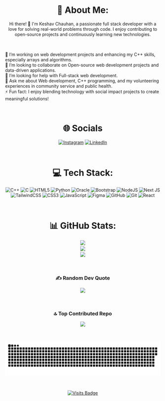 <div align="center">
  
# 💫 About Me:


Hi there! 👋 I'm Keshav Chauhan, a passionate full stack developer with a love for solving real-world problems through code. I enjoy contributing to open-source projects and continuously learning new technologies.

</div>

<br><br>🔭 I’m working on web development projects and enhancing my C++ skills, especially arrays and algorithms. <br>👯 I’m looking to collaborate on Open-source web development projects and data-driven applications.  <br>🤝 I’m looking for help with Full-stack web development.<br>💬 Ask me about Web development, C++ programming, and my volunteering experiences in community service and public health.  <br>⚡ Fun fact: I enjoy blending technology with social impact projects to create meaningful solutions!  

<br>
<div align="center">

# 🌐 Socials 
[![Instagram](https://img.shields.io/badge/Instagram-%23E4405F.svg?logo=Instagram&logoColor=white)](https://instagram.com/keshav_chauhan77) [![LinkedIn](https://img.shields.io/badge/LinkedIn-%230077B5.svg?logo=linkedin&logoColor=white)](https://linkedin.com/in/keshav-chauhan-83b940296) 

</div>
<br>
<div align="center">

# 💻 Tech Stack:
![C++](https://img.shields.io/badge/c++-%2300599C.svg?style=for-the-badge&logo=c%2B%2B&logoColor=white) ![C](https://img.shields.io/badge/c-%2300599C.svg?style=for-the-badge&logo=c&logoColor=white) ![HTML5](https://img.shields.io/badge/html5-%23E34F26.svg?style=for-the-badge&logo=html5&logoColor=white) ![Python](https://img.shields.io/badge/python-3670A0?style=for-the-badge&logo=python&logoColor=ffdd54) ![Oracle](https://img.shields.io/badge/Oracle-F80000?style=for-the-badge&logo=oracle&logoColor=white) ![Bootstrap](https://img.shields.io/badge/bootstrap-%238511FA.svg?style=for-the-badge&logo=bootstrap&logoColor=white) ![NodeJS](https://img.shields.io/badge/node.js-6DA55F?style=for-the-badge&logo=node.js&logoColor=white) ![Next JS](https://img.shields.io/badge/Next-black?style=for-the-badge&logo=next.js&logoColor=white) ![TailwindCSS](https://img.shields.io/badge/tailwindcss-%2338B2AC.svg?style=for-the-badge&logo=tailwind-css&logoColor=white) ![CSS3](https://img.shields.io/badge/css3-%231572B6.svg?style=for-the-badge&logo=css3&logoColor=white) ![JavaScript](https://img.shields.io/badge/javascript-%23323330.svg?style=for-the-badge&logo=javascript&logoColor=%23F7DF1E) ![Figma](https://img.shields.io/badge/figma-%23F24E1E.svg?style=for-the-badge&logo=figma&logoColor=white) ![GitHub](https://img.shields.io/badge/github-%23121011.svg?style=for-the-badge&logo=github&logoColor=white) ![Git](https://img.shields.io/badge/git-%23F05033.svg?style=for-the-badge&logo=git&logoColor=white) ![React](https://img.shields.io/badge/react-%2320232a.svg?style=for-the-badge&logo=react&logoColor=%2361DAFB)

</div>
<br>
<div align="center">
  
# 📊 GitHub Stats:
![](https://github-readme-stats.vercel.app/api?username=1408Keshu&theme=radical&hide_border=true&include_all_commits=false&count_private=false)<br/>
![](https://github-readme-streak-stats.herokuapp.com/?user=1408Keshu&theme=radical&hide_border=true)<br/>
![](https://github-readme-stats.vercel.app/api/top-langs/?username=1408Keshu&theme=radical&hide_border=true&include_all_commits=false&count_private=false&layout=compact)

</div>
<br>
<div align="center">

### ✍️ Random Dev Quote
![](https://quotes-github-readme.vercel.app/api?type=horizontal&theme=radical)

</div>
<br>
<div align="center">
  
### 🔝 Top Contributed Repo
![](https://github-contributor-stats.vercel.app/api?username=1408Keshu&limit=5&theme=radical&combine_all_yearly_contributions=true)

 </div>
<br>
<div align="center">
 
![snake gif](https://github.com/1408keshu/1408keshu/blob/output/github-snake-dark.svg)

</div>
<br>
<div align="center">

[![Visits Badge](https://badges.pufler.dev/visits/1408keshu/badge-it)](https://badges.pufler.dev)

</div>
<!-- Proudly created with GPRM ( https://gprm.itsvg.in ) -->
